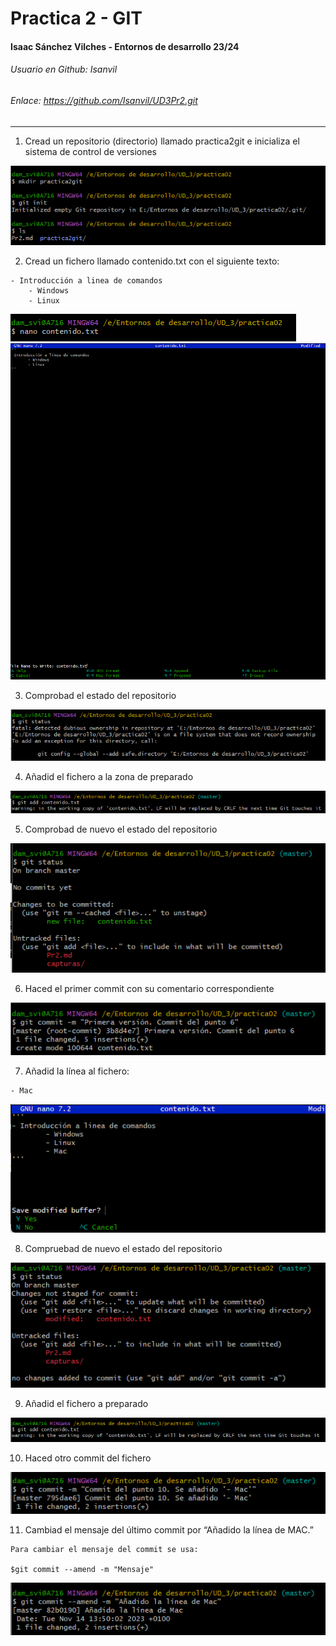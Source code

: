 # Practica 2 - GIT
#### Isaac Sánchez Vilches - Entornos de desarrollo 23/24
###### Usuario en Github: Isanvil
###### Enlace: https://github.com/Isanvil/UD3Pr2.git
----


1. Cread un repositorio (directorio) llamado practica2git e inicializa el sistema de control de versiones  

![](capturas/001.png)  

2. Cread un fichero llamado contenido.txt con el siguiente texto:
```
- Introducción a linea de comandos
    - Windows
    - Linux
```
![](capturas/002.png)
![](capturas/002b.png)  

3. Comprobad el estado del repositorio  

![](capturas/003.png)  

4. Añadid el fichero a la zona de preparado  

![](capturas/004.png)  

5. Comprobad de nuevo el estado del repositorio  

![](capturas/005.png)  

6. Haced el primer commit con su comentario correspondiente  

![](capturas/006.png)  

7. Añadid la línea al fichero:
```
- Mac
``` 
![](capturas/007.png)  

8. Compruebad de nuevo el estado del repositorio  

![](capturas/008.png)  

9. Añadid el fichero a preparado  

![](capturas/009.png)  

10. Haced otro commit del fichero  

![](capturas/010.png)  

11. Cambiad el mensaje del último commit por “Añadido la línea de MAC.”
```
Para cambiar el mensaje del commit se usa:

$git commit --amend -m "Mensaje"
```  

![](capturas/011.png)
